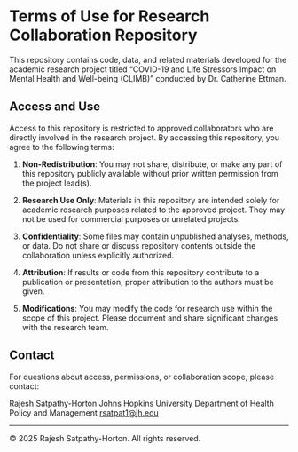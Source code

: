 # Terms of Use for Research Collaboration Repository

This repository contains code, data, and related materials developed for the academic research project titled “COVID-19 and Life Stressors Impact on Mental Health and Well-being (CLIMB)” conducted by Dr. Catherine Ettman.

## Access and Use

Access to this repository is restricted to approved collaborators who are directly involved in the research project. By accessing this repository, you agree to the following terms:

1. **Non-Redistribution**: You may not share, distribute, or make any part of this repository publicly available without prior written permission from the project lead(s).

2. **Research Use Only**: Materials in this repository are intended solely for academic research purposes related to the approved project. They may not be used for commercial purposes or unrelated projects.

3. **Confidentiality**: Some files may contain unpublished analyses, methods, or data. Do not share or discuss repository contents outside the collaboration unless explicitly authorized.

4. **Attribution**: If results or code from this repository contribute to a publication or presentation, proper attribution to the authors must be given.

5. **Modifications**: You may modify the code for research use within the scope of this project. Please document and share significant changes with the research team.

## Contact

For questions about access, permissions, or collaboration scope, please contact:

Rajesh Satpathy-Horton
Johns Hopkins University
Department of Health Policy and Management
rsatpat1@jh.edu

---

© 2025 Rajesh Satpathy-Horton. All rights reserved.
